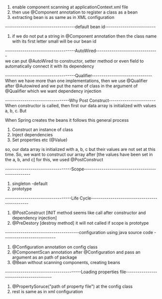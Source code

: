 1. enable component scanning at applicationContext.xml file
2. then use @Component annotation to register a class as a bean
3. extracting bean is as same as in XML configuration


------------------------------------default bean id--------------------------</br>
1. if we do not put a string in @Component annotation then the class name with its first letter small 
will be our bean id

------------------------------------AutoWired--------------------------------</br>
we can put @AutoWired to constructor, setter method or even field to automatically connect it with its dependency


------------------------------------Qualifier-------------------------------</br>
When we have more than one implementations, then we use @Qualifier after @Autowired
and we put the name of class in the argument of @Qualifier which we want dependency injection</br>

---------------------------------Why Post Construct------------------------</br>
When constructor is called, then first our data array is initialized with values</br>
a, b, c. But 

When Spring creates the beans it follows this general process
1. Construct an instance of class
2. Inject dependencies
3. Set properties etc (@Value)

so, our data array is initialized with a, b, c but their values are not set at this time. 
So, we want to construct our array after [the values have been set in the a, b, and c]
for this, we used @PostConstruct


----------------------------------Scope--------------------------------------------------
1. singleton -default
2. prototype


----------------------------------Life Cycle----------------------------------------------
1. @PostConstruct [INIT method seems like call after constructor and dependency injection]
2. @PreDestory [destroy method] it will not called if scope is prototype



--------------------------------------configuration using java source code ---------------------------
1. @Configuration annotation on config class
2. @ComponentScan annotation after @Configuration and pass an argument as an path of package 
3. @Bean without scanning components, creating beans

---------------------------------------Loading properties file----------------------------------------
1. @PropertySoruce("path of property file") at the config class
2. rest is same as in xml configuration
